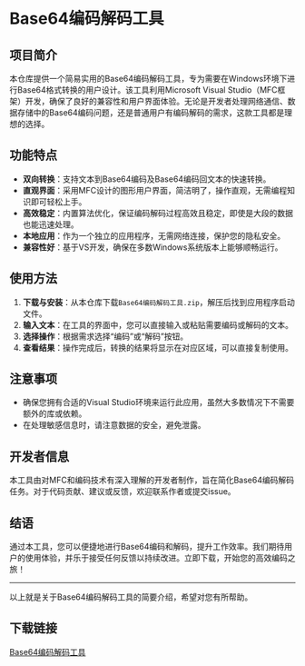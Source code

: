 # Base64编码解码工具

## 项目简介

本仓库提供一个简易实用的Base64编码解码工具，专为需要在Windows环境下进行Base64格式转换的用户设计。该工具利用Microsoft Visual Studio（MFC框架）开发，确保了良好的兼容性和用户界面体验。无论是开发者处理网络通信、数据存储中的Base64编码问题，还是普通用户有编码解码的需求，这款工具都是理想的选择。

## 功能特点

- **双向转换**：支持文本到Base64编码及Base64编码回文本的快速转换。
- **直观界面**：采用MFC设计的图形用户界面，简洁明了，操作直观，无需编程知识即可轻松上手。
- **高效稳定**：内置算法优化，保证编码解码过程高效且稳定，即使是大段的数据也能迅速处理。
- **本地应用**：作为一个独立的应用程序，无需网络连接，保护您的隐私安全。
- **兼容性好**：基于VS开发，确保在多数Windows系统版本上能够顺畅运行。

## 使用方法

1. **下载与安装**：从本仓库下载`Base64编码解码工具.zip`，解压后找到应用程序启动文件。
2. **输入文本**：在工具的界面中，您可以直接输入或粘贴需要编码或解码的文本。
3. **选择操作**：根据需求选择“编码”或“解码”按钮。
4. **查看结果**：操作完成后，转换的结果将显示在对应区域，可以直接复制使用。

## 注意事项

- 确保您拥有合适的Visual Studio环境来运行此应用，虽然大多数情况下不需要额外的库或依赖。
- 在处理敏感信息时，请注意数据的安全，避免泄露。

## 开发者信息

本工具由对MFC和编码技术有深入理解的开发者制作，旨在简化Base64编码解码任务。对于代码贡献、建议或反馈，欢迎联系作者或提交issue。

## 结语

通过本工具，您可以便捷地进行Base64编码和解码，提升工作效率。我们期待用户的使用体验，并乐于接受任何反馈以持续改进。立即下载，开始您的高效编码之旅！

---

以上就是关于Base64编码解码工具的简要介绍，希望对您有所帮助。

## 下载链接

[Base64编码解码工具](https://pan.quark.cn/s/c7b2afed2e8d)